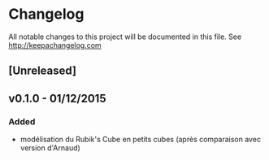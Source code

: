 # Changelog
All notable changes to this project will be documented in this file.
See http://keepachangelog.com

## [Unreleased]

## v0.1.0 - 01/12/2015

### Added
- modélisation du Rubik's Cube en petits cubes (après comparaison avec version d'Arnaud)
